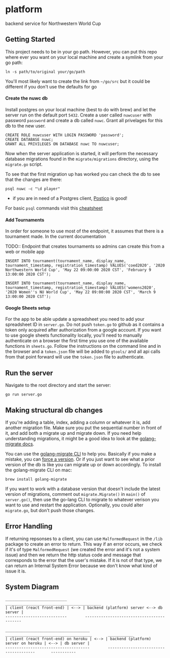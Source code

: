# platform

backend service for Northwestern World Cup

## Getting Started

This project needs to be in your go path. However, you can put this repo where ever you want on your local machine and create a symlink from your go path:

```
ln -s path/to/original your/go/path
```

You'll most likely want to create the link from `~/go/src` but it could be different if you don't use the defaults for go

#### Create the nuwc db

Install postgres on your local machine (best to do with brew) and let the server run on the default port `5432`. Create a user called `nuwcuser` with password `password` and create a db called `nuwc`. Grant all privelages for this db to the new user.

```
CREATE ROLE nuwcuser WITH LOGIN PASSWORD 'password';
CREATE DATABASE nuwc;
GRANT ALL PRIVILEGES ON DATABASE nuwc TO nuwcuser;
```

Now when the server application is started, it will perform the necessary database migrations found in the `migrate/migrations` directory, using the `migrate.go` script.

To see that the first migration up has worked you can check the db to see that the changes are there:

```
psql nuwc -c "\d player"
```

- if you are in need of a Postgres client, [Postico](https://eggerapps.at/postico/) is good!

For basic `psql` commands visit this [cheatsheet](https://jazstudios.blogspot.com/2010/06/postgresql-login-commands.html)

#### Add Tournaments

In order for someone to use most of the endpoint, it assumes that there is a tournament made. In the current documentation

TODO:: Endpoint that creates tournaments so admins can create this from a web or mobile app

```
INSERT INTO tournament(tournament_name, display_name, tournament_timestamp, registration_timestamp) VALUES('coed2020', '2020 Northwestern World Cup', 'May 22 09:00:00 2020 CST', 'February 9 13:00:00 2020 CST');

INSERT INTO tournament(tournament_name, display_name, tournament_timestamp, registration_timestamp) VALUES('womens2020', '2020 Women''s NU World Cup', 'May 22 09:00:00 2020 CST', 'March 9 13:00:00 2020 CST');
```

#### Google Sheets setup

For the app to be able update a spreadsheet you need to add your spreadsheet ID in `server.go`. Do not push `token.go` to github as it contains a token only acquired after authorization from a google account. If you want to use google sheets functionality locally, you'll need to manually authenticate on a browser the first time you use one of the available functions in `sheets.go`. Follow the instructions on the command line and in the browser and a `token.json` file will be added to `gtools/` and all api calls from that point forward will use the `token.json` file to authenticate.

## Run the server

Navigate to the root directory and start the server:

```
go run server.go
```

## Making structural db changes

If you're adding a table, index, adding a column or whatever it is, add another migration file. Make sure you put the sequential number in front of it, and add both a migrate up and migrate down. If you need help understanding migrations, it might be a good idea to look at the [golang-migrate docs](https://github.com/golang-migrate/migrate).

You can use the [golang-migrate CLI](https://github.com/golang-migrate/migrate/tree/master/cmd/migrate) to help you. Basically if you make a mistake, you can [force a version](https://github.com/golang-migrate/migrate/issues/282#issuecomment-530732246). Or if you just want to see what a prior version of the db is like you can migrate up or down accordingly. To install the golang-migrate CLI on mac:

```
brew install golang-migrate
```

If you want to work with a database version that doesn't include the latest version of migrations, comment out `migrate.Migrate()` in `main()` of `server.go()`, then use the go-lang CLI to migrate to whatever verison you want to use and restart the application. Optionally, you could alter `migrate.go`, but don't push those changes.

## Error Handling

If returning repsonses to a client, you can use `MalformedRequest` in the `/lib` package to create an error to return. This way if an error occurs, we check if it's of type `MalformedRequest` (we created the error and it's not a system issue) and then we return the http status code and message that corresponds to the error that the user's mistake. If it is not of that type, we can return an Internal System Error because we don't know what kind of issue it is.

## System Diagram

    ___________________________        __________________________________________
    | client (react front-end) | <--> | backend (platform) server <--> db server |
    ---------------------------        ------------------------------------------

    _____________________________________        ______________________________________       ___________
    | client (react front-end) on heroku | <--> | backend (platform) server on heroku | <--> | db server |
    -------------------------------------        --------------------------------------       -----------
